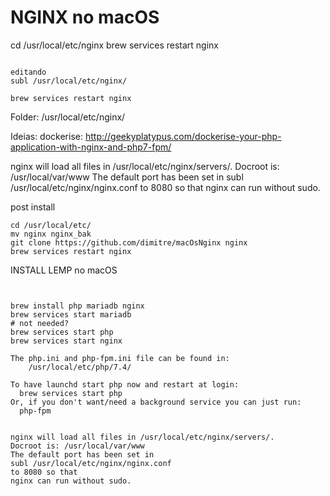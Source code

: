 # NGINX no macOS

cd /usr/local/etc/nginx
brew services restart nginx


```

editando
subl /usr/local/etc/nginx/

brew services restart nginx

```
Folder: /usr/local/etc/nginx/  

Ideias: dockerise: 
http://geekyplatypus.com/dockerise-your-php-application-with-nginx-and-php7-fpm/

nginx will load all files in /usr/local/etc/nginx/servers/.
Docroot is: /usr/local/var/www
The default port has been set in 
subl /usr/local/etc/nginx/nginx.conf 
to 8080 so that
nginx can run without sudo.



post install

```
cd /usr/local/etc/
mv nginx nginx_bak
git clone https://github.com/dimitre/macOsNginx nginx
brew services restart nginx
```


INSTALL LEMP no macOS
```


brew install php mariadb nginx
brew services start mariadb  
# not needed?
brew services start php 
brew services start nginx  

The php.ini and php-fpm.ini file can be found in:  
    /usr/local/etc/php/7.4/  
  
To have launchd start php now and restart at login:  
  brew services start php  
Or, if you don't want/need a background service you can just run:  
  php-fpm  
  
  
nginx will load all files in /usr/local/etc/nginx/servers/.  
Docroot is: /usr/local/var/www  
The default port has been set in   
subl /usr/local/etc/nginx/nginx.conf   
to 8080 so that  
nginx can run without sudo.  

```
